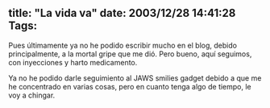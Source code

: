 title: "La vida va"
date: 2003/12/28 14:41:28
Tags: 
---
<p>Pues últimamente ya no he podido escribir mucho en el blog, debido principalmente, a la mortal gripe que me dió. Pero bueno, aquí seguimos, con inyecciones y harto medicamento.</p>

<p>Ya no he podido darle seguimiento al JAWS smilies gadget debido a que me he concentrado en varias cosas, pero en cuanto tenga algo de tiempo, le voy a chingar.</p>

